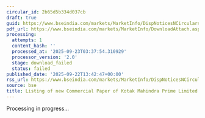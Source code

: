 ```yaml
---
circular_id: 2b65d5b334d037cb
draft: true
guid: https://www.bseindia.com/markets/MarketInfo/DispNoticesNCirculars.aspx?Noticeid={EE963562-DA8E-47A2-A90A-5799DAED6D5A}&noticeno=20250922-44&dt=09/22/2025&icount=44&totcount=58&flag=0
pdf_url: https://www.bseindia.com/markets/MarketInfo/DownloadAttach.aspx?id=20250922-44&attachedId=
processing:
  attempts: 1
  content_hash: ''
  processed_at: '2025-09-23T03:37:54.310929'
  processor_version: '2.0'
  stage: download_failed
  status: failed
published_date: '2025-09-22T13:42:47+00:00'
rss_url: https://www.bseindia.com/markets/MarketInfo/DispNoticesNCirculars.aspx?Noticeid={EE963562-DA8E-47A2-A90A-5799DAED6D5A}&noticeno=20250922-44&dt=09/22/2025&icount=44&totcount=58&flag=0
source: bse
title: Listing of new Commercial Paper of Kotak Mahindra Prime Limited
---
```


Processing in progress...